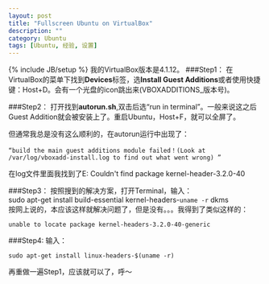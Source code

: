 ```yaml
---
layout: post
title: "Fullscreen Ubuntu on VirtualBox"
description: ""
category: Ubuntu
tags: [Ubuntu, 经验, 设置]
---
```

{% include JB/setup %}
我的VirtualBox版本是4.1.12。
###Step1：
在VirtualBox的菜单下找到<b>Devices</b>标签，选<b>Install Guest Additions</b>或者使用快捷键：Host+D。会有一个光盘的icon跳出来(VBOXADDITIONS_版本号)。  

###Step2：
打开找到<b>autorun.sh</b>,双击后选“run in terminal”。一般来说这之后Guest Addition就会被安装上了。重启Ubuntu，Host+F，就可以全屏了。  

但通常我总是没有这么顺利的，在autorun运行中出现了：  
```
“build the main guest additions module failed！(Look at /var/log/vboxadd-install.log to find out what went wrong) ”
```  
在log文件里面我找到了E: Couldn't find package kernel-header-3.2.0-40  

###Step3：
按照搜到的解决方案，打开Terminal，输入：  
sudo apt-get install build-essential kernel-headers-`uname -r` dkms  
按网上说的，本应该这样就解决问题了，但是没有。。。我得到了类似这样的：  
```
unable to locate package kernel-headers-3.2.0-40-generic
```
###Step4:
输入：  
```
sudo apt-get install linux-headers-$(uname -r)
```  
再重做一遍Step1，应该就可以了，呼～
